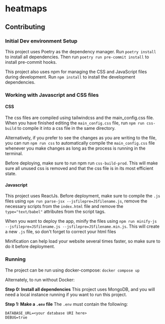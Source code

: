 # heatmaps

## Contributing

### Initial Dev environment Setup
This project uses Poetry as the dependency manager.
Run `poetry install` to install all dependencies.
Then run `poetry run pre-commit install` to install pre-commit hooks.

This project also uses npm for managing the CSS and JavaScript files during development.
Run `npm install` to install the development dependencies.

### Working with Javascript and CSS files

#### CSS
The css files are compiled using tailwindcss and the main_config.css file. When you have finished editing the `main_config.css` file, run `npm run css-build` to compile it into a css file in the same directory.

Alternatively, if you prefer to see the changes as you are writing to the file, you can run `npm run css` to automatically compile the `main_config.css` file whenever you make changes as long as the process is running in the terminal.

Before deploying, make sure to run npm run `css-build-prod`. This will make sure all unused css is removed and that the css file is in its most efficient state.

#### Javascript
This project uses ReactJs. Before deployment, make sure to compile the `.js` files using `npm run parse-jsx --jsfilepre=JSfilename.js`, remove the necessary scripts from the `index.html` file and remove the `type="text/babel"` attributes from the script tags.

When you want to deploy the app, minify the files using `npm run minify-js --jsfilepre=JSfilename.js --jsfilepre=JSfilename.min.js`. This will create a new `.js` file, so don't forget to correct your html files

Minification can help load your website several times faster, so make sure to do it before deployment.

### Running
The project can be run using docker-compose:
`docker compose up`

Alternately, to run without Docker:

**Step 0: Install all dependencies**
This project uses MongoDB, and you will need a local instance running if you want to run
this project.

**Step 1: Make a `.env` file**
The `.env` must contain the following:
```
DATABASE_URL=<your database URI here>
DEBUG=true
```
